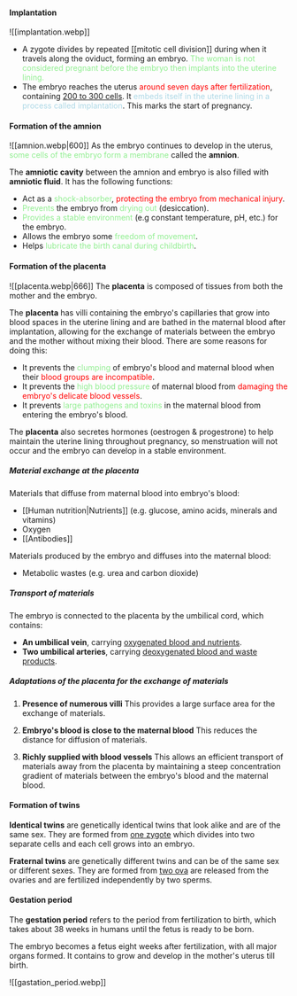 #### Implantation
![[implantation.webp]]
- A zygote divides by repeated [[mitotic cell division]] during when it travels along the oviduct, forming an embryo. <span style="color: lightgreen">The woman is not considered pregnant before the embryo then implants into the uterine lining.</span>
- The embryo reaches the uterus <span style="color: red">around seven days after fertilization</span>, containing <u>200 to 300 cells</u>. It <span style="color: lightblue">embeds itself in the uterine lining in a process called implantation</span>. This marks the start of pregnancy.

#### Formation of the amnion
![[amnion.webp|600]]
As the embryo continues to develop in the uterus, <span style="color: lightgreen">some cells of the embryo form a membrane</span> called the **amnion**.

The **amniotic cavity** between the amnion and embryo is also filled with **amniotic fluid**. It has the following functions:
- Act as a <span style="color: lightgreen">shock-absorber</span>, <span style="color: red">protecting the embryo from mechanical injury</span>.
- <span style="color: lightgreen">Prevents</span> the embryo from <span style="color: lightgreen">drying out</span> (desiccation).
- <span style="color: lightgreen">Provides a stable environment</span> (e.g constant temperature, pH, etc.) for the embryo.
- Allows the embryo some <span style="color: lightgreen">freedom of movement</span>.
- Helps <span style="color: lightgreen">lubricate the birth canal during childbirth</span>.

#### Formation of the placenta
![[placenta.webp|666]]
The **placenta** is composed of tissues from both the mother and the embryo.

The **placenta** has villi containing the embryo's capillaries that grow into blood spaces in the uterine lining and are bathed in the maternal blood after implantation, allowing for the exchange of materials between the embryo and the mother without mixing their blood. There are some reasons for doing this:
- It prevents the <span style="color: lightgreen">clumping</span> of embryo's blood and maternal blood when their <span style="color: red">blood groups are incompatible</span>.
- It prevents the <span style="color: lightgreen">high blood pressure</span> of maternal blood from <span style="color: red">damaging the embryo's delicate blood vessels</span>.
- It prevents <span style="color: lightgreen">large pathogens and toxins</span> in the maternal blood from entering the embryo's blood.

The **placenta** also secretes hormones (oestrogen & progestrone) to help maintain the uterine lining throughout pregnancy, so menstruation will not occur and the embryo can develop in a stable environment.

##### Material exchange at the placenta
Materials that diffuse from maternal blood into embryo's blood:
- [[Human nutrition|Nutrients]] (e.g. glucose, amino acids, minerals and vitamins)
- Oxygen
- [[Antibodies]]

Materials produced by the embryo and diffuses into the maternal blood:
- Metabolic wastes (e.g. urea and carbon dioxide)

##### Transport of materials
The embryo is connected to the placenta by the umbilical cord, which contains:
- **An umbilical vein**, carrying <u>oxygenated blood and nutrients</u>.
- **Two umbilical arteries**, carrying <u>deoxygenated blood and waste products</u>.

##### Adaptations of the placenta for the exchange of materials
1. **Presence of numerous villi**
   This provides a large surface area for the exchange of materials.

2. **Embryo's blood is close to the maternal blood**
   This reduces the distance for diffusion of materials.

3. **Richly supplied with blood vessels**
   This allows an efficient transport of materials away from the placenta by maintaining a steep concentration gradient of materials between the embryo's blood and the maternal blood.

#### Formation of twins
**Identical twins** are genetically identical twins that look alike and are of the same sex. They are formed from <u>one zygote</u> which divides into two separate cells and each cell grows into an embryo.

**Fraternal twins** are genetically different twins and can be of the same sex or different sexes. They are formed from <u>two ova</u> are released from the ovaries and are fertilized independently by two sperms.

#### Gestation period
The **gestation period** refers to the period from fertilization to birth, which takes about 38 weeks in humans until the fetus is ready to be born.

The embryo becomes a fetus eight weeks after fertilization, with all major organs formed. It contains to grow and develop in the mother's uterus till birth.

![[gastation_period.webp]]
